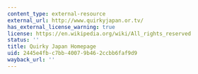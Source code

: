 ```yaml
---
content_type: external-resource
external_url: http://www.quirkyjapan.or.tv/
has_external_license_warning: true
license: https://en.wikipedia.org/wiki/All_rights_reserved
status: ''
title: Quirky Japan Homepage
uid: 2445e4fb-c7bb-4007-9b46-2ccbb6faf9d9
wayback_url: ''
---
```


